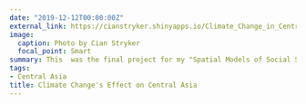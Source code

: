 ```yaml
---
date: "2019-12-12T00:00:00Z"
external_link: https://cianstryker.shinyapps.io/Climate_Change_in_Central_Asia/
image:
  caption: Photo by Cian Stryker
  focal_point: Smart
summary: This  was the final project for my "Spatial Models of Social Science" at Harvard University. This course functioned as an introduction to GIS software with a focus on ArcGIS Pro. I chose to dedicate my final project to studying Climate Change's effect on Central Asia by using Modis NDVI satellite data. All analyses and maps were created with ArcGIS Pro. The Modis Data used in this project was taken from USGS (United States Geography Services), which can be found at their Earth Explorer website.
tags:
- Central Asia
title: Climate Change's Effect on Central Asia
---
```


